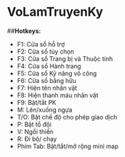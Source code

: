 # VoLamTruyenKy

##**Hotkeys:**
 - F1: Cửa sổ hỗ trợ
 - F2: Cửa sổ tùy chọn
 - F3: Cửa sổ Trang bị và Thuộc tính
 - F4: Cửa sổ Hành trang
 - F5: Cửa sổ Kỹ năng võ công
 - F6: Cửa sổ bằng hữu
 - F7: Hiện tên nhân vật
 - F8: Hiện thanh máu nhân vật
 - F9: Bật/tắt PK
 - M: Lên/xuống ngựa
 - T/O: Bật chế độ cho phép giao dịch
 - P: Bật tổ đội
 - V: Ngồi thiền
 - R: Đi bộ/ chạy
 - Phím Tab: Bật/tắt/mở rộng mini map
